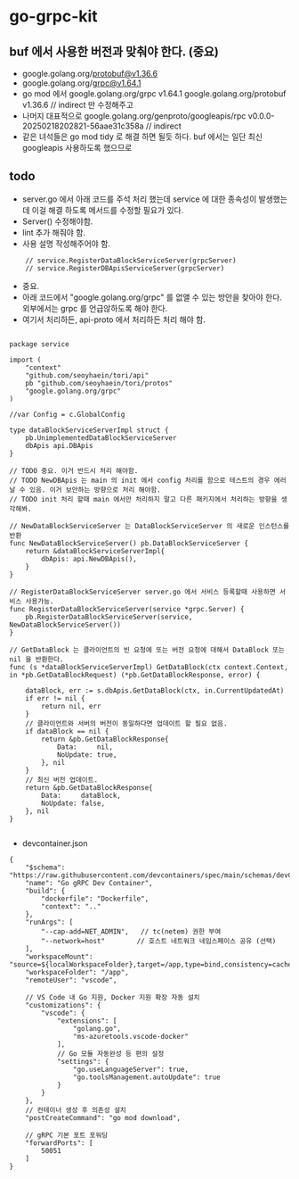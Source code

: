 # go-grpc-kit

## buf 에서 사용한 버전과 맞춰야 한다. (중요)
- google.golang.org/protobuf@v1.36.6
- google.golang.org/grpc@v1.64.1
- go mod 에서 google.golang.org/grpc v1.64.1 google.golang.org/protobuf v1.36.6 // indirect 만 수정해주고   
- 나머지 대표적으로 google.golang.org/genproto/googleapis/rpc v0.0.0-20250218202821-56aae31c358a // indirect  
- 같은 녀석들은 go mod tidy 로 해결 하면 될듯 하다. buf 에서는 일단 최신 googleapis 사용하도록 했으므로   

## todo
- server.go 에서 아래 코드를 주석 처리 했는데 service 에 대한 종속성이 발생했는데 이걸 해결 하도록 메서드를 수정할 필요가 있다.  
- Server() 수정해야함.  
- lint 추가 해줘야 함.  
- 사용 설명 작성해주어야 함.    

```aiignore
    // service.RegisterDataBlockServiceServer(grpcServer)
    // service.RegisterDBApisServiceServer(grpcServer)
```
- 중요.  
- 아래 코드에서 "google.golang.org/grpc" 를 없앨 수 있는 방안을 찾아야 한다. 외부에서는 grpc 를 언급않하도록 해야 한다.  
- 여기서 처리하든, api-proto 에서 처리하든 처리 해야 함.  
```aiignore

package service

import (
	"context"
	"github.com/seoyhaein/tori/api"
	pb "github.com/seoyhaein/tori/protos"
	"google.golang.org/grpc"
)

//var Config = c.GlobalConfig

type dataBlockServiceServerImpl struct {
	pb.UnimplementedDataBlockServiceServer
	dbApis api.DBApis
}

// TODO 중요. 이거 반드시 처리 해야함.
// TODO NewDBApis 는 main 의 init 에서 config 처리를 함으로 테스트의 경우 에러 날 수 있음. 이거 보안하는 방향으로 처리 해야함.
// TODO init 처리 할때 main 에서만 처리하지 말고 다른 패키지에서 처리하는 방향을 생각해봐.

// NewDataBlockServiceServer 는 DataBlockServiceServer 의 새로운 인스턴스를 반환
func NewDataBlockServiceServer() pb.DataBlockServiceServer {
	return &dataBlockServiceServerImpl{
		dbApis: api.NewDBApis(),
	}
}

// RegisterDataBlockServiceServer server.go 에서 서비스 등록할때 사용하면 서비스 사용가능.
func RegisterDataBlockServiceServer(service *grpc.Server) {
	pb.RegisterDataBlockServiceServer(service, NewDataBlockServiceServer())
}

// GetDataBlock 는 클라이언트의 빈 요청에 또는 버전 요청에 대해서 DataBlock 또는 nil 을 반환한다.
func (s *dataBlockServiceServerImpl) GetDataBlock(ctx context.Context, in *pb.GetDataBlockRequest) (*pb.GetDataBlockResponse, error) {

	dataBlock, err := s.dbApis.GetDataBlock(ctx, in.CurrentUpdatedAt)
	if err != nil {
		return nil, err
	}
	// 클라이언트와 서버의 버전이 동일하다면 업데이트 할 필요 없음.
	if dataBlock == nil {
		return &pb.GetDataBlockResponse{
			Data:     nil,
			NoUpdate: true,
		}, nil
	}
	// 최신 버전 업데이트.
	return &pb.GetDataBlockResponse{
		Data:     dataBlock,
		NoUpdate: false,
	}, nil
}


```

- devcontainer.json

```
{
    "$schema": "https://raw.githubusercontent.com/devcontainers/spec/main/schemas/devContainer.base.schema.json",
    "name": "Go gRPC Dev Container",
    "build": {
        "dockerfile": "Dockerfile",
        "context": ".."
    },
    "runArgs": [
        "--cap-add=NET_ADMIN",   // tc(netem) 권한 부여
        "--network=host"        // 호스트 네트워크 네임스페이스 공유 (선택)
    ],
    "workspaceMount": "source=${localWorkspaceFolder},target=/app,type=bind,consistency=cached",
    "workspaceFolder": "/app",
    "remoteUser": "vscode",

    // VS Code 내 Go 지원, Docker 지원 확장 자동 설치
    "customizations": {
        "vscode": {
            "extensions": [
                "golang.go",
                "ms-azuretools.vscode-docker"
            ],
            // Go 모듈 자동완성 등 편의 설정
            "settings": {
                "go.useLanguageServer": true,
                "go.toolsManagement.autoUpdate": true
            }
        }
    },
    // 컨테이너 생성 후 의존성 설치
    "postCreateCommand": "go mod download",

    // gRPC 기본 포트 포워딩
    "forwardPorts": [
        50051
    ]
}
```
